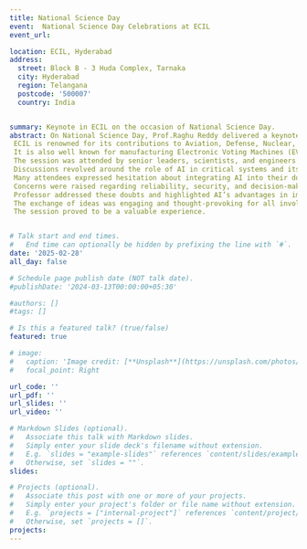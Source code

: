 ```yaml
---
title: National Science Day
event:  National Science Day Celebrations at ECIL
event_url: 

location: ECIL, Hyderabad
address:
  street: Block B - 3 Huda Complex, Tarnaka
  city: Hyderabad
  region: Telangana
  postcode: '500007'
  country: India


summary: Keynote in ECIL on the occasion of National Science Day.
abstract: On National Science Day, Prof.Raghu Reddy delivered a keynote on AI and Systems Architecture at Electronics Corporation of India Limited (ECIL).
 ECIL is renowned for its contributions to Aviation, Defense, Nuclear, and Space industries.
 It is also well known for manufacturing Electronic Voting Machines (EVMs) used in India’s electoral process.
 The session was attended by senior leaders, scientists, and engineers from the organization.
 Discussions revolved around the role of AI in critical systems and its potential applications.
 Many attendees expressed hesitation about integrating AI into their domains.
 Concerns were raised regarding reliability, security, and decision-making in AI-driven systems.
 Professor addressed these doubts and highlighted AI’s advantages in improving efficiency.
 The exchange of ideas was engaging and thought-provoking for all involved.
 The session proved to be a valuable experience.


# Talk start and end times.
#   End time can optionally be hidden by prefixing the line with `#`.
date: '2025-02-28'
all_day: false

# Schedule page publish date (NOT talk date).
#publishDate: '2024-03-13T00:00:00+05:30'

#authors: []
#tags: []

# Is this a featured talk? (true/false)
featured: true

# image:
#   caption: 'Image credit: [**Unsplash**](https://unsplash.com/photos/bzdhc5b3Bxs)'
#   focal_point: Right

url_code: ''
url_pdf: ''
url_slides: ''
url_video: ''

# Markdown Slides (optional).
#   Associate this talk with Markdown slides.
#   Simply enter your slide deck's filename without extension.
#   E.g. `slides = "example-slides"` references `content/slides/example-slides.md`.
#   Otherwise, set `slides = ""`.
slides:

# Projects (optional).
#   Associate this post with one or more of your projects.
#   Simply enter your project's folder or file name without extension.
#   E.g. `projects = ["internal-project"]` references `content/project/deep-learning/index.md`.
#   Otherwise, set `projects = []`.
projects:
---
```

